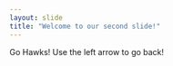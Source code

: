 ```yaml
---
layout: slide
title: "Welcome to our second slide!"
---
```

Go Hawks!
Use the left arrow to go back!
